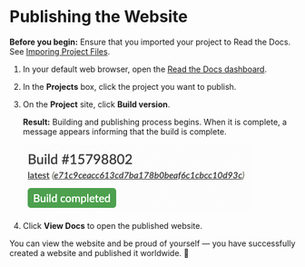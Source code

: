 # Publishing the Website

**Before you begin:** Ensure that you imported your project to Read the Docs. See [Imporing Project Files](rtd_import_project.md).

1. In your default web browser, open the [Read the Docs dashboard](https://readthedocs.org/dashboard/).
2. In the **Projects** box, click the project you want to publish.
3. On the **Project** site, click **Build version**.

    **Result:** Building and publishing process begins. When it is complete, a message appears informing that the build is complete.

    ![Build Complete](../img/rtd-mk-6.png)

4. Click **View Docs** to open the published website.

You can view the website and be proud of yourself — you have successfully created a website and published it worldwide. :rainbow: